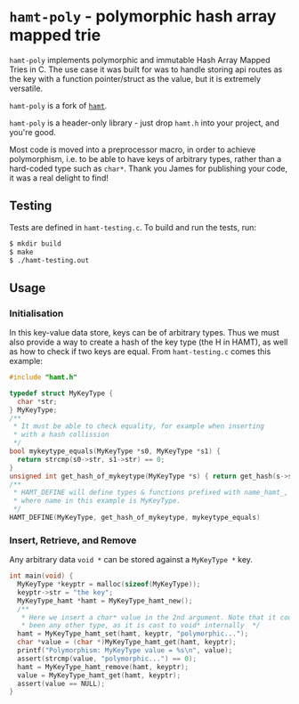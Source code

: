# `hamt-poly` - polymorphic hash array mapped trie

`hamt-poly` implements polymorphic and immutable Hash Array Mapped Tries in C.
The use case it was built for was to handle storing api routes as the key with a function pointer/struct as the value, but it is extremely versatile.

`hamt-poly` is a fork of [`hamt`](https://github.com/Jamesbarford/hash-array-mapped-trie).

`hamt-poly` is a header-only library - just drop `hamt.h` into your project, and you're good.

Most code is moved into a preprocessor macro, in order to achieve polymorphism, i.e. to be able to have keys of arbitrary types, rather than a hard-coded type such as `char*`. Thank you James for publishing your code, it was a real delight to find!

## Testing

Tests are defined in `hamt-testing.c`. To build and run the tests, run:

```sh
$ mkdir build
$ make
$ ./hamt-testing.out
```

## Usage

### Initialisation
In this key-value data store, keys can be of arbitrary types. Thus we must also provide a way to create a hash of the key type (the H in HAMT), as well as how to check if two keys are equal. From `hamt-testing.c` comes this example:

```c
#include "hamt.h"

typedef struct MyKeyType {
  char *str;
} MyKeyType;
/**
 * It must be able to check equality, for example when inserting
 * with a hash collission
 */
bool mykeytype_equals(MyKeyType *s0, MyKeyType *s1) {
  return strcmp(s0->str, s1->str) == 0;
}
unsigned int get_hash_of_mykeytype(MyKeyType *s) { return get_hash(s->str); }
/**
 * HAMT_DEFINE will define types & functions prefixed with name_hamt_,
 * where name in this example is MyKeyType.
 */
HAMT_DEFINE(MyKeyType, get_hash_of_mykeytype, mykeytype_equals)
```

### Insert, Retrieve, and Remove


Any arbitrary data `void *` can be stored against a `MyKeyType *` key.
```c
int main(void) {
  MyKeyType *keyptr = malloc(sizeof(MyKeyType));
  keyptr->str = "the key";
  MyKeyType_hamt *hamt = MyKeyType_hamt_new();
  /**
   * Here we insert a char* value in the 2nd argument. Note that it could have
   * been any other type, as it is cast to void* internally  */
  hamt = MyKeyType_hamt_set(hamt, keyptr, "polymorphic...");
  char *value = (char *)MyKeyType_hamt_get(hamt, keyptr);
  printf("Polymorphism: MyKeyType value = %s\n", value);
  assert(strcmp(value, "polymorphic...") == 0);
  hamt = MyKeyType_hamt_remove(hamt, keyptr);
  value = MyKeyType_hamt_get(hamt, keyptr);
  assert(value == NULL);
}
```
